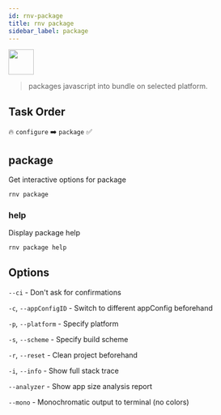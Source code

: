 ```yaml
---
id: rnv-package
title: rnv package
sidebar_label: package
---
```


<img src="https://renative.org/img/ic_cli.png" width=50 height=50 />

> packages javascript into bundle on selected platform.

## Task Order

🔥 `configure` ➡️ `package`  ✅

## package

Get interactive options for package

```bash
rnv package
```

### help

Display package help

```bash
rnv package help
```

## Options

`--ci` - Don't ask for confirmations

`-c`, `--appConfigID` - Switch to different appConfig beforehand

`-p`, `--platform` - Specify platform

`-s`, `--scheme` - Specify build scheme

`-r`, `--reset` - Clean project beforehand

`-i`, `--info` - Show full stack trace

`--analyzer` - Show app size analysis report

`--mono` - Monochromatic output to terminal (no colors)
